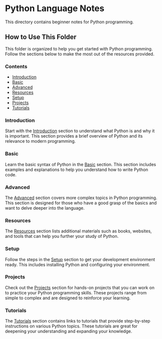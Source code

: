 # Python Language Notes

This directory contains beginner notes for Python programming.

## How to Use This Folder

This folder is organized to help you get started with Python programming. Follow the sections below to make the most out of the resources provided.

### Contents

- [Introduction](#introduction)
- [Basic](#basic)
- [Advanced](#advanced)
- [Resources](#resources)
- [Setup](#setup)
- [Projects](#projects)
- [Tutorials](#tutorials)

### Introduction

Start with the [Introduction](#introduction) section to understand what Python is and why it is important. This section provides a brief overview of Python and its relevance to modern programming.

### Basic

Learn the basic syntax of Python in the [Basic](#basic) section. This section includes examples and explanations to help you understand how to write Python code.

### Advanced

The [Advanced](#advanced) section covers more complex topics in Python programming. This section is designed for those who have a good grasp of the basics and want to delve deeper into the language.

### Resources

The [Resources](#resources) section lists additional materials such as books, websites, and tools that can help you further your study of Python.

### Setup

Follow the steps in the [Setup](#setup) section to get your development environment ready. This includes installing Python and configuring your environment.

### Projects

Check out the [Projects](#projects) section for hands-on projects that you can work on to practice your Python programming skills. These projects range from simple to complex and are designed to reinforce your learning.

### Tutorials

The [Tutorials](#tutorials) section contains links to tutorials that provide step-by-step instructions on various Python topics. These tutorials are great for deepening your understanding and expanding your knowledge.

